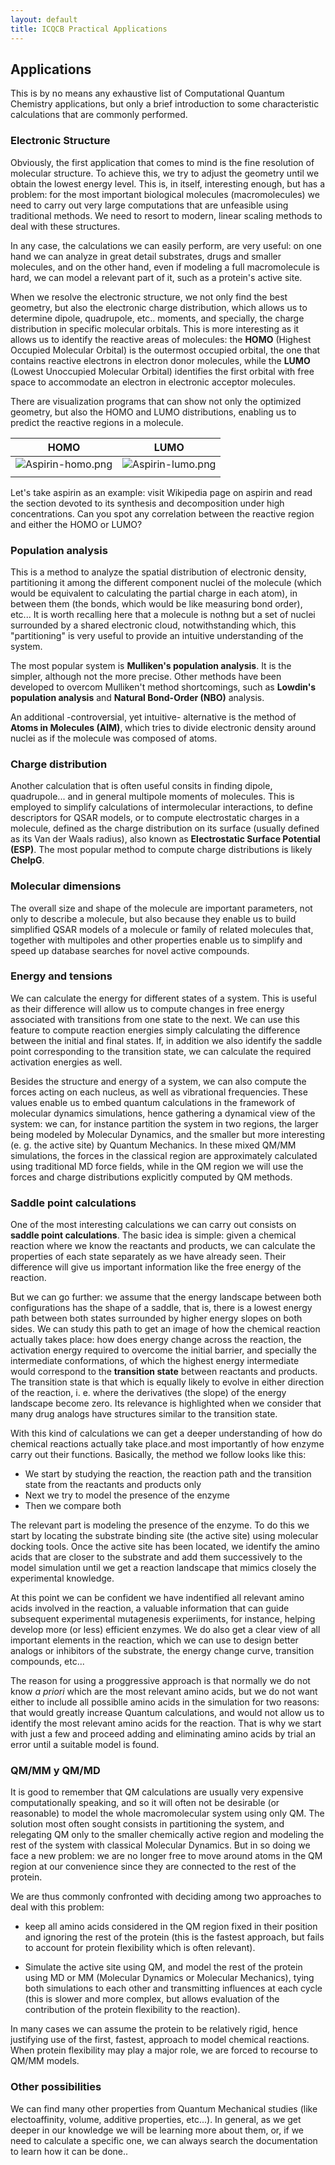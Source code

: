 ```yaml
---
layout: default
title: ICQCB Practical Applications
---
```


Applications
------------

This is by no means any exhaustive list of Computational Quantum Chemistry applications, but only a brief introduction to some characteristic calculations that are commonly performed.

### Electronic Structure

Obviously, the first application that comes to mind is the fine resolution of molecular structure. To achieve this, we try to adjust the geometry until we obtain the lowest energy level. This is, in itself, interesting enough, but has a problem: for the most important biological molecules (macromolecules) we need to carry out very large computations that are unfeasible using traditional methods. We need to resort to modern, linear scaling methods to deal with these structures.

In any case, the calculations we can easily perform, are very useful: on one hand we can analyze in great detail substrates, drugs and smaller molecules, and on the other hand, even if modeling a full macromolecule is hard, we can model a relevant part of it, such as a protein's active site.

When we resolve the electronic structure, we not only find the best geometry, but also the electronic charge distribution, which allows us to determine dipole, quadrupole, etc.. moments, and specially, the charge distribution in specific molecular orbitals. This is more interesting as it allows us to identify the reactive areas of molecules: the **HOMO** (Highest Occupied Molecular Orbital) is the outermost occupied orbital, the one that contains reactive electrons in electron donor molecules, while the **LUMO** (Lowest Unoccupied Molecular Orbital) identifies the first orbital with free space to accommodate an electron in electronic acceptor molecules.

There are visualization programs that can show not only the optimized geometry, but also the HOMO and LUMO distributions, enabling us to predict the reactive regions in a molecule.

|HOMO|LUMO|
|----|----|
|![](Aspirin-homo.png "Aspirin-homo.png")|![](Aspirin-lumo.png "Aspirin-lumo.png")|
||

Let's take aspirin as an example: visit Wikipedia page on aspirin and read the section devoted to its synthesis and decomposition under high concentrations. Can you spot any correlation between the reactive region and either the HOMO or LUMO?

### Population analysis

This is a method to analyze the spatial distribution of electronic density, partitioning it among the different component nuclei of the molecule (which would be equivalent to calculating the partial charge in each atom), in between them (the bonds, which would be like measuring bond order), etc... It is worth recalling here that a molecule is nothng but a set of nuclei surrounded by a shared electronic cloud, notwithstanding which, this "partitioning" is very useful to provide an intuitive understanding of the system.

The most popular system is **Mulliken's population analysis**. It is the simpler, although not the more precise. Other methods have been developed to overcom Mulliken't method shortcomings, such as **Lowdin's population analysis** and **Natural Bond-Order (NBO)** analysis.

An additional -controversial, yet intuitive- alternative is the method of **Atoms in Molecules (AIM)**, which tries to divide electronic density around nuclei as if the molecule was composed of atoms.

### Charge distribution

Another calculation that is often useful consits in finding dipole, quadrupole... and in general multipole moments of molecules. This is employed to simplify calculations of intermolecular interactions, to define descriptors for QSAR models, or to compute electrostatic charges in a molecule, defined as the charge distribution on its surface (usually defined as its Van der Waals radius), also known as **Electrostatic Surface Potential (ESP)**. The most popular method to compute charge distributions is likely **ChelpG**.

### Molecular dimensions

The overall size and shape of the molecule are important parameters, not only to describe a molecule, but also because they enable us to build simplified QSAR models of a molecule or family of related molecules that, together with multipoles and other properties enable us to simplify and speed up database searches for novel active compounds.

### Energy and tensions

We can calculate the energy for different states of a system. This is useful as their difference will allow us to compute changes in free energy associated with transitions from one state to the next. We can use this feature to compute reaction energies simply calculating the difference between the initial and final states. If, in addition we also identify the saddle point corresponding to the transition state, we can calculate the required activation energies as well.

Besides the structure and energy of a system, we can also compute the forces acting on each nucleus, as well as vibrational frequencies. These values enable us to embed quantum calculations in the framework of molecular dynamics simulations, hence gathering a dynamical view of the system: we can, for instance partition the system in two regions, the larger being modeled by Molecular Dynamics, and the smaller but more interesting (e. g. the active site) by Quantum Mechanics. In these mixed QM/MM simulations, the forces in the classical region are approximately calculated using traditional MD force fields, while in the QM region we will use the forces and charge distributions explicitly computed by QM methods.

### Saddle point calculations

One of the most interesting calculations we can carry out consists on **saddle point calculations**. The basic idea is simple: given a chemical reaction where we know the reactants and products, we can calculate the properties of each state separately as we have already seen. Their difference will give us important information like the free energy of the reaction.

But we can go further: we assume that the energy landscape between both configurations has the shape of a saddle, that is, there is a lowest energy path between both states surrounded by higher energy slopes on both sides. We can study this path to get an image of how the chemical reaction actually takes place: how does energy change across the reaction, the activation energy required to overcome the initial barrier, and specially the intermediate conformations, of which the highest energy intermediate would correspond to the **transition state** between reactants and products. The transition state is that which is equally likely to evolve in either direction of the reaction, i. e. where the derivatives (the slope) of the energy landscape become zero. Its relevance is highlighted when we consider that many drug analogs have structures similar to the transition state.

With this kind of calculations we can get a deeper understanding of how do chemical reactions actually take place.and most importantly of how enzyme carry out their functions. Basically, the method we follow looks like this:

-   We start by studying the reaction, the reaction path and the transition state from the reactants and products only
-   Next we try to model the presence of the enzyme
-   Then we compare both

The relevant part is modeling the presence of the enzyme. To do this we start by locating the substrate binding site (the active site) using molecular docking tools. Once the active site has been located, we identify the amino acids that are closer to the substrate and add them successively to the model simulation until we get a reaction landscape that mimics closely the experimental knowledge.

At this point we can be confident we have indentified all relevant amino acids involved in the reaction, a valuable information that can guide subsequent experimental mutagenesis experiiments, for instance, helping develop more (or less) efficient enzymes. We do also get a clear view of all important elements in the reaction, which we can use to design better analogs or inhibitors of the substrate, the energy change curve, transition compounds, etc...

The reason for using a proggressive approach is that normally we do not know *a priori* which are the most relevant amino acids, but we do not want either to include all possiblle amino acids in the simulation for two reasons: that would greatly increase Quantum calculations, and would not allow us to identify the most relevant amino acids for the reaction. That is why we start with just a few and proceed adding and eliminating amino acids by trial an error until a suitable model is found.

### QM/MM y QM/MD

It is good to remember that QM calculations are usually very expensive computationally speaking, and so it will often not be desirable (or reasonable) to model the whole macromolecular system using only QM. The solution most often sought consists in partitioning the system, and relegating QM only to the smaller chemically active region and modeling the rest of the system with classical Molecular Dynamics. But in so doing we face a new problem: we are no longer free to move around atoms in the QM region at our convenience since they are connected to the rest of the protein.

We are thus commonly confronted with deciding among two approaches to deal with this problem:

-   keep all amino acids considered in the QM region fixed in their position and ignoring the rest of the protein (this is the fastest approach, but fails to account for protein flexibility which is often relevant).

-   Simulate the active site using QM, and model the rest of the protein using MD or MM (Molecular Dynamics or Molecular Mechanics), tying both simulations to each other and transmitting influences at each cycle (this is slower and more complex, but allows evaluation of the contribution of the protein flexibility to the reaction).

In many cases we can assume the protein to be relatively rigid, hence justifying use of the first, fastest, approach to model chemical reactions. When protein flexibility may play a major role, we are forced to recourse to QM/MM models.

### Other possibilities

We can find many other properties from Quantum Mechanical studies (like electoaffinity, volume, additive properties, etc...). In general, as we get deeper in our knowledge we will be learning more about them, or, if we need to calculate a specific one, we can always search the documentation to learn how it can be done..
